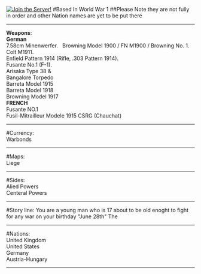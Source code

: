 [![Join the Server!](https://cdn.discordapp.com/attachments/361593010862948362/557958903309139970/066d9264b6471430204784e33405e009.png?size=64)](https://discord.gg/EVMVTBa)
#Based In World War 1
##Please Note they are not fully in order and other Nation names are yet to be put there
__________________________________________________________________________________________________________________________________
**Weapons**: <br>
**German** <br>
7.58cm Minenwerfer. &nbsp;
Browning Model 1900 / FN M1900 / Browning No. 1.
Colt M1911. <br>
Enfield Pattern 1914 (Rifle, .303 Pattern 1914). <br>
Fusante No.1 (F-1).<br>
Arisaka Type 38 & <br>
Bangalore Torpedo <br>
Barreta Model 1915 <br>
Barreta Model 1918 <br>
Browning Model 1917 <br>
**FRENCH** <br>
Fusante NO.1 <br>
Fusil-Mitrailleur Modele 1915 CSRG (Chauchat)
________________________________________________________________________________________________________________________________
#Currency:<br>
Warbonds<br>
________________________________________________________________________________________________________________________________
#Maps: <br>
Liege<br>
________________________________________________________________________________________________________________________________
#Sides: <br> Alied Powers <br> Centeral Powers <br>
_______________________________________________________________________________________________________________________________
#Story line: You are a young man who is 17 about to be old enoght to fight for any war on your birthday "June 28th" The 
_______________________________________________________________________________________________________________________________
#Nations: <br>
United Kingdom <br>
United States <br>
Germany <br>
Austria-Hungary <br>
_______________________________________________________________________________________________________________________________
